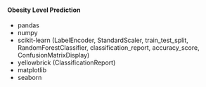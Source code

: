 #### Obesity Level Prediction

- pandas  
- numpy  
- scikit-learn (LabelEncoder, StandardScaler, train_test_split, RandomForestClassifier, classification_report, accuracy_score, ConfusionMatrixDisplay)  
- yellowbrick (ClassificationReport)  
- matplotlib  
- seaborn 
